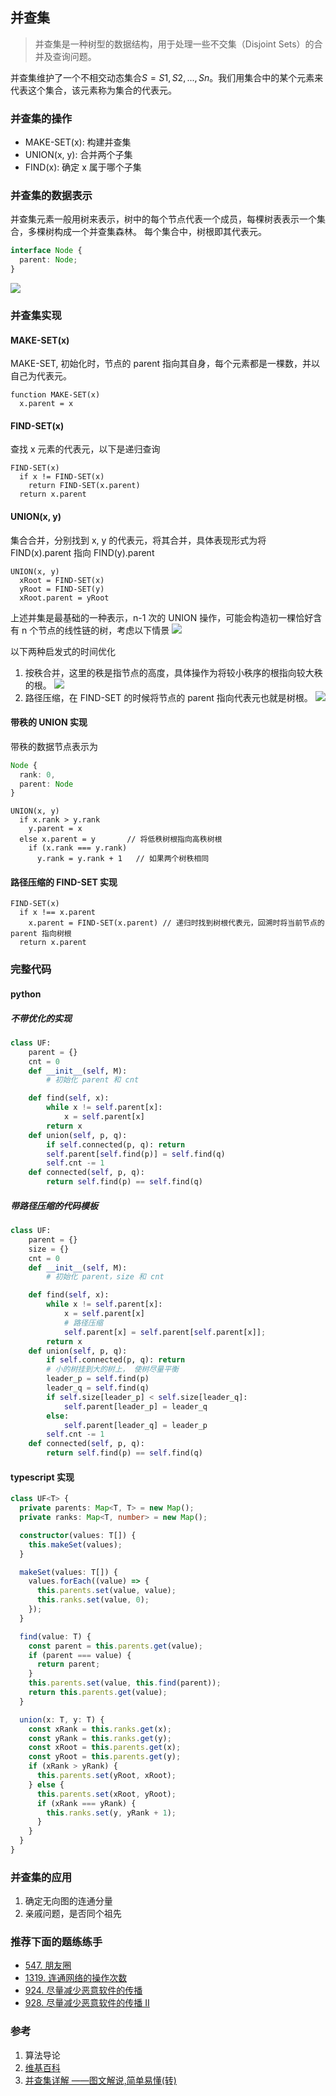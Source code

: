 ## 并查集

> 并查集是一种树型的数据结构，用于处理一些不交集（Disjoint Sets）的合并及查询问题。

并查集维护了一个不相交动态集合$S = {S1, S2, ..., Sn}$。我们用集合中的某个元素来代表这个集合，该元素称为集合的代表元。

### 并查集的操作

- MAKE-SET(x): 构建并查集
- UNION(x, y): 合并两个子集
- FIND(x): 确定 x 属于哪个子集

### 并查集的数据表示

并查集元素一般用树来表示，树中的每个节点代表一个成员，每棵树表表示一个集合，多棵树构成一个并查集森林。
每个集合中，树根即其代表元。

```ts
interface Node {
  parent: Node;
}
```

![](./assets/find-union-set/express.png)

### 并查集实现

#### MAKE-SET(x)

MAKE-SET, 初始化时，节点的 parent 指向其自身，每个元素都是一棵数，并以自己为代表元。

```
function MAKE-SET(x)
  x.parent = x
```

#### FIND-SET(x)

查找 x 元素的代表元，以下是递归查询

```
FIND-SET(x)
  if x != FIND-SET(x)
    return FIND-SET(x.parent)
  return x.parent
```

#### UNION(x, y)

集合合并，分别找到 x, y 的代表元，将其合并，具体表现形式为将 FIND(x).parent 指向 FIND(y).parent

```
UNION(x, y)
  xRoot = FIND-SET(x)
  yRoot = FIND-SET(y)
  xRoot.parent = yRoot
```

上述并集是最基础的一种表示，n-1 次的 UNION 操作，可能会构造初一棵恰好含有 n 个节点的线性链的树，考虑以下情景
![](./assets/find-union-set/find-union-bad.png)

以下两种启发式的时间优化

1. 按秩合并，这里的秩是指节点的高度，具体操作为将较小秩序的根指向较大秩的根。
   ![](./assets/find-union-set/rank.png)
2. 路径压缩，在 FIND-SET 的时候将节点的 parent 指向代表元也就是树根。
   ![](./assets/find-union-set/path.png)

#### 带秩的 UNION 实现

带秩的数据节点表示为

```ts
Node {
  rank: 0,
  parent: Node
}
```

```
UNION(x, y)
  if x.rank > y.rank
    y.parent = x
  else x.parent = y       // 将低秩树根指向高秩树根
    if (x.rank === y.rank)
      y.rank = y.rank + 1   // 如果两个树秩相同
```

#### 路径压缩的 FIND-SET 实现

```
FIND-SET(x)
  if x !== x.parent
    x.parent = FIND-SET(x.parent) // 递归时找到树根代表元，回溯时将当前节点的 parent 指向树根
  return x.parent
```

### 完整代码

#### python

##### 不带优化的实现

```python
class UF:
    parent = {}
    cnt = 0
    def __init__(self, M):
        # 初始化 parent 和 cnt

    def find(self, x):
        while x != self.parent[x]:
            x = self.parent[x]
        return x
    def union(self, p, q):
        if self.connected(p, q): return
        self.parent[self.find(p)] = self.find(q)
        self.cnt -= 1
    def connected(self, p, q):
        return self.find(p) == self.find(q)
```

##### 带路径压缩的代码模板

```python
class UF:
    parent = {}
    size = {}
    cnt = 0
    def __init__(self, M):
        # 初始化 parent，size 和 cnt

    def find(self, x):
        while x != self.parent[x]:
            x = self.parent[x]
            # 路径压缩
            self.parent[x] = self.parent[self.parent[x]];
        return x
    def union(self, p, q):
        if self.connected(p, q): return
        # 小的树挂到大的树上， 使树尽量平衡
        leader_p = self.find(p)
        leader_q = self.find(q)
        if self.size[leader_p] < self.size[leader_q]:
            self.parent[leader_p] = leader_q
        else:
            self.parent[leader_q] = leader_p
        self.cnt -= 1
    def connected(self, p, q):
        return self.find(p) == self.find(q)
```

#### typescript 实现

```ts
class UF<T> {
  private parents: Map<T, T> = new Map();
  private ranks: Map<T, number> = new Map();

  constructor(values: T[]) {
    this.makeSet(values);
  }

  makeSet(values: T[]) {
    values.forEach((value) => {
      this.parents.set(value, value);
      this.ranks.set(value, 0);
    });
  }

  find(value: T) {
    const parent = this.parents.get(value);
    if (parent === value) {
      return parent;
    }
    this.parents.set(value, this.find(parent));
    return this.parents.get(value);
  }

  union(x: T, y: T) {
    const xRank = this.ranks.get(x);
    const yRank = this.ranks.get(y);
    const xRoot = this.parents.get(x);
    const yRoot = this.parents.get(y);
    if (xRank > yRank) {
      this.parents.set(yRoot, xRoot);
    } else {
      this.parents.set(xRoot, yRoot);
      if (xRank === yRank) {
        this.ranks.set(y, yRank + 1);
      }
    }
  }
}
```

### 并查集的应用

1. 确定无向图的连通分量
2. 亲戚问题，是否同个祖先

### 推荐下面的题练练手

- [547. 朋友圈](https://leetcode-cn.com/problems/friend-circles/)
- [1319. 连通网络的操作次数](https://leetcode-cn.com/problems/number-of-operations-to-make-network-connected/)
- [924. 尽量减少恶意软件的传播](https://leetcode-cn.com/problems/minimize-malware-spread/)
- [928. 尽量减少恶意软件的传播 II](https://leetcode-cn.com/problems/minimize-malware-spread-ii/)

### 参考

1. 算法导论
2. [维基百科](https://zh.wikipedia.org/wiki/%E5%B9%B6%E6%9F%A5%E9%9B%86)
3. [并查集详解 ——图文解说,简单易懂(转)](https://blog.csdn.net/liujian20150808/article/details/50848646)
